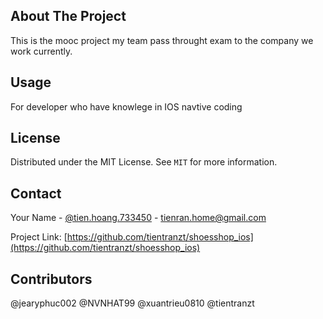 <!-- ABOUT THE PROJECT -->
## About The Project
This is the mooc project my team pass throught exam to the company we work currently.

<!-- USAGE EXAMPLES -->
## Usage
For developer who have knowlege in IOS navtive coding

<!-- LICENSE -->
## License

Distributed under the MIT License. See `MIT` for more information.

<!-- CONTACT -->
## Contact

Your Name - [@tien.hoang.733450](https://www.facebook.com/tien.hoang.733450) - tienran.home@gmail.com

Project Link: [https://github.com/tientranzt/shoesshop_ios](https://github.com/tientranzt/shoesshop_ios)

## Contributors
@jearyphuc002
@NVNHAT99
@xuantrieu0810
@tientranzt





